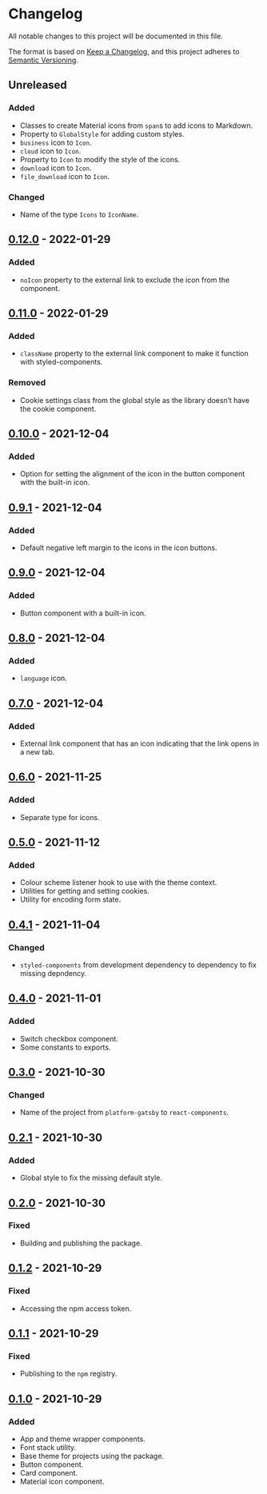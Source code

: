 # Changelog

All notable changes to this project will be documented in this file.

The format is based on [Keep a Changelog](https://keepachangelog.com), and this project adheres to [Semantic Versioning](https://semver.org).

## Unreleased

### Added

- Classes to create Material icons from `span`s to add icons to Markdown.
- Property to `GlobalStyle` for adding custom styles.
- `business` icon to `Icon`.
- `cloud` icon to `Icon`.
- Property to `Icon` to modify the style of the icons.
- `download` icon to `Icon`.
- `file_download` icon to `Icon`.

### Changed

- Name of the type `Icons` to `IconName`.

## [0.12.0] - 2022-01-29

### Added

- `noIcon` property to the external link to exclude the icon from the component.

## [0.11.0] - 2022-01-29

### Added

- `className` property to the external link component to make it function with styled-components.

### Removed

- Cookie settings class from the global style as the library doesn’t have the cookie component.

## [0.10.0] - 2021-12-04

### Added

- Option for setting the alignment of the icon in the button component with the built-in icon.

## [0.9.1] - 2021-12-04

### Added

- Default negative left margin to the icons in the icon buttons.

## [0.9.0] - 2021-12-04

### Added

- Button component with a built-in icon.

## [0.8.0] - 2021-12-04

### Added

- `language` icon.

## [0.7.0] - 2021-12-04

### Added

- External link component that has an icon indicating that the link opens in a new tab.

## [0.6.0] - 2021-11-25

### Added

- Separate type for icons.

## [0.5.0] - 2021-11-12

### Added

- Colour scheme listener hook to use with the theme context.
- Utilities for getting and setting cookies.
- Utility for encoding form state.

## [0.4.1] - 2021-11-04

### Changed

- `styled-components` from development dependency to dependency to fix missing depndency.

## [0.4.0] - 2021-11-01

### Added

- Switch checkbox component.
- Some constants to exports.

## [0.3.0] - 2021-10-30

### Changed

- Name of the project from `platform-gatsby` to `react-components`.

## [0.2.1] - 2021-10-30

### Added

- Global style to fix the missing default style.

## [0.2.0] - 2021-10-30

### Fixed

- Building and publishing the package.

## [0.1.2] - 2021-10-29

### Fixed

- Accessing the npm access token.

## [0.1.1] - 2021-10-29

### Fixed

- Publishing to the `npm` registry.

## [0.1.0] - 2021-10-29

### Added

- App and theme wrapper components.
- Font stack utility.
- Base theme for projects using the package.
- Button component.
- Card component.
- Material icon component.

[unreleased]: https://github.com/visiosto/react-components/compare/v0.12.0...HEAD
[0.12.0]: https://github.com/visiosto/react-components/compare/v0.11.0...v0.12.0
[0.11.0]: https://github.com/visiosto/react-components/compare/v0.10.0...v0.11.0
[0.10.0]: https://github.com/visiosto/react-components/compare/v0.9.1...v0.10.0
[0.9.1]: https://github.com/visiosto/react-components/compare/v0.9.0...v0.9.1
[0.9.0]: https://github.com/visiosto/react-components/compare/v0.8.0...v0.9.0
[0.8.0]: https://github.com/visiosto/react-components/compare/v0.7.0...v0.8.0
[0.7.0]: https://github.com/visiosto/react-components/compare/v0.6.0...v0.7.0
[0.6.0]: https://github.com/visiosto/react-components/compare/v0.5.0...v0.6.0
[0.5.0]: https://github.com/visiosto/react-components/compare/v0.4.1...v0.5.0
[0.4.1]: https://github.com/visiosto/react-components/compare/v0.4.0...v0.4.1
[0.4.0]: https://github.com/visiosto/react-components/compare/v0.3.0...v0.4.0
[0.3.0]: https://github.com/visiosto/react-components/compare/v0.2.1...v0.3.0
[0.2.1]: https://github.com/visiosto/react-components/compare/v0.2.0...v0.2.1
[0.2.0]: https://github.com/visiosto/react-components/compare/v0.1.2...v0.2.0
[0.1.2]: https://github.com/visiosto/react-components/compare/v0.1.1...v0.1.2
[0.1.1]: https://github.com/visiosto/react-components/compare/v0.1.0...v0.1.1
[0.1.0]: https://github.com/visiosto/react-components/releases/tag/v0.1.0
